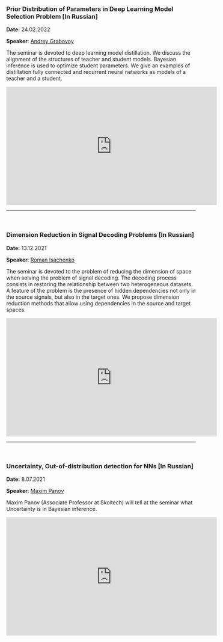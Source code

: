 ### Prior Distribution of Parameters in Deep Learning Model Selection Problem [In Russian]

**Date:** 24.02.2022

**Speaker**: [Andrey Grabovoy](../../people/grabovoy_av)

The seminar is devoted to deep learning model distillation. We discuss the alignment of the structures of teacher and student models. Bayesian inference is used to optimize student parameters. We give an examples of distillation fully connected and recurrent neural networks as models of a teacher and a student.

<iframe width="560" height="315" src="https://www.youtube.com/embed/h0K4sKhS9-w" title="YouTube video player" frameborder="0" allow="accelerometer; autoplay; clipboard-write; encrypted-media; gyroscope; picture-in-picture" allowfullscreen></iframe>
<hr>
<br>

###  Dimension Reduction in Signal Decoding Problems [In Russian]

**Date:** 13.12.2021

**Speaker**: [Roman Isachenko](../../people/isachenko_rv)

The seminar is devoted to the problem of reducing the dimension of space when solving the problem of signal decoding. The decoding process consists in restoring the relationship between two heterogeneous datasets. A feature of the problem is the presence of hidden dependencies not only in the source signals, but also in the target ones. We propose dimension reduction methods that allow using dependencies in the source and target spaces.


<iframe width="560" height="315" src="https://www.youtube.com/embed/o83JW22zRh8" title="YouTube video player" frameborder="0" allow="accelerometer; autoplay; clipboard-write; encrypted-media; gyroscope; picture-in-picture" allowfullscreen></iframe>
<hr>
<br>

###  Uncertainty, Out-of-distribution detection for NNs [In Russian]

**Date:** 8.07.2021

**Speaker**: [Maxim Panov](https://faculty.skoltech.ru/people/maximpanov)

Maxim Panov (Associate Professor at Skoltech) will tell at the seminar what Uncertainty is in Bayesian inference.

<iframe width="560" height="315" src="https://www.youtube.com/embed/N-p_qSLzoAI" title="YouTube video player" frameborder="0" allow="accelerometer; autoplay; clipboard-write; encrypted-media; gyroscope; picture-in-picture" allowfullscreen></iframe>
